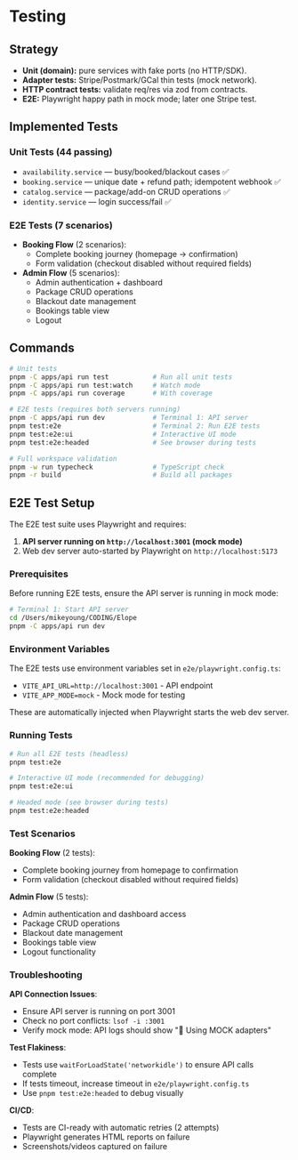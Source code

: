 # Testing

## Strategy

- **Unit (domain):** pure services with fake ports (no HTTP/SDK).
- **Adapter tests:** Stripe/Postmark/GCal thin tests (mock network).
- **HTTP contract tests:** validate req/res via zod from contracts.
- **E2E:** Playwright happy path in mock mode; later one Stripe test.

## Implemented Tests

### Unit Tests (44 passing)
- `availability.service` — busy/booked/blackout cases ✅
- `booking.service` — unique date + refund path; idempotent webhook ✅
- `catalog.service` — package/add-on CRUD operations ✅
- `identity.service` — login success/fail ✅

### E2E Tests (7 scenarios)
- **Booking Flow** (2 scenarios):
  - Complete booking journey (homepage → confirmation)
  - Form validation (checkout disabled without required fields)
- **Admin Flow** (5 scenarios):
  - Admin authentication + dashboard
  - Package CRUD operations
  - Blackout date management
  - Bookings table view
  - Logout

## Commands

```bash
# Unit tests
pnpm -C apps/api run test           # Run all unit tests
pnpm -C apps/api run test:watch     # Watch mode
pnpm -C apps/api run coverage       # With coverage

# E2E tests (requires both servers running)
pnpm -C apps/api run dev            # Terminal 1: API server
pnpm test:e2e                       # Terminal 2: Run E2E tests
pnpm test:e2e:ui                    # Interactive UI mode
pnpm test:e2e:headed                # See browser during tests

# Full workspace validation
pnpm -w run typecheck               # TypeScript check
pnpm -r build                       # Build all packages
```

## E2E Test Setup

The E2E test suite uses Playwright and requires:
1. **API server running on `http://localhost:3001` (mock mode)**
2. Web dev server auto-started by Playwright on `http://localhost:5173`

### Prerequisites

Before running E2E tests, ensure the API server is running in mock mode:

```bash
# Terminal 1: Start API server
cd /Users/mikeyoung/CODING/Elope
pnpm -C apps/api run dev
```

### Environment Variables

The E2E tests use environment variables set in `e2e/playwright.config.ts`:
- `VITE_API_URL=http://localhost:3001` - API endpoint
- `VITE_APP_MODE=mock` - Mock mode for testing

These are automatically injected when Playwright starts the web dev server.

### Running Tests

```bash
# Run all E2E tests (headless)
pnpm test:e2e

# Interactive UI mode (recommended for debugging)
pnpm test:e2e:ui

# Headed mode (see browser during tests)
pnpm test:e2e:headed
```

### Test Scenarios

**Booking Flow** (2 tests):
- Complete booking journey from homepage to confirmation
- Form validation (checkout disabled without required fields)

**Admin Flow** (5 tests):
- Admin authentication and dashboard access
- Package CRUD operations
- Blackout date management
- Bookings table view
- Logout functionality

### Troubleshooting

**API Connection Issues**:
- Ensure API server is running on port 3001
- Check no port conflicts: `lsof -i :3001`
- Verify mock mode: API logs should show "🧪 Using MOCK adapters"

**Test Flakiness**:
- Tests use `waitForLoadState('networkidle')` to ensure API calls complete
- If tests timeout, increase timeout in `e2e/playwright.config.ts`
- Use `pnpm test:e2e:headed` to debug visually

**CI/CD**:
- Tests are CI-ready with automatic retries (2 attempts)
- Playwright generates HTML reports on failure
- Screenshots/videos captured on failure
